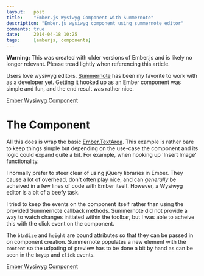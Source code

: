 ```yaml
---
layout:   post
title:    "Ember.js Wysiwyg Component with Summernote"
description: "Ember.js wysiwyg component using summernote editor"
comments: true
date:     2014-04-18 10:25
tags:     [emberjs, components]
---
```


<div class='warning'>
<strong>Warning:</strong> This was created with older versions of Ember.js and is likely no longer relevant. Please tread lightly when referencing this article.
</div>

Users love wysiwyg editors. [Summernote](http://hackerwins.github.io/summernote/) has been my favorite to work with as a developer yet. Getting it hooked up as an Ember component was simple and fun, and the end result was rather nice.

<a class="jsbin-embed" href="http://emberjs.jsbin.com/sofum/13/embed?output">Ember Wysiwyg Component</a><script src="http://static.jsbin.com/js/embed.js"></script>

# The Component

All this does is wrap the basic [Ember.TextArea](http://emberjs.com/api/classes/Ember.TextArea.html). This example is rather bare to keep things simple but depending on the use-case the component and its logic could expand quite a bit. For example, when hooking up 'Insert Image' functionality.

I normally prefer to steer clear of using jQuery libraries in Ember. They cause a lot of overhead, don't often play nice, and can _generally_ be acheived in a few lines of code with Ember itself. However, a Wysiwyg editor is a bit of a beefy task.

I tried to keep the events on the component itself rather than using the provided Summernote callback methods. Summernote did not provide a way to watch changes initiated within the toolbar, but I was able to acheive this with the click event on the component.

The `btnSize` and `height` are bound attributes so that they can be passed in on component creation. Summernote populates a new element with the `content` so the udpating of preview has to be done a bit by hand as can be seen in the `keyUp` and `click` events.

<a class="jsbin-embed" href="http://emberjs.jsbin.com/sofum/13/embed?js">Ember Wysiwyg Component</a><script src="http://static.jsbin.com/js/embed.js"></script>


